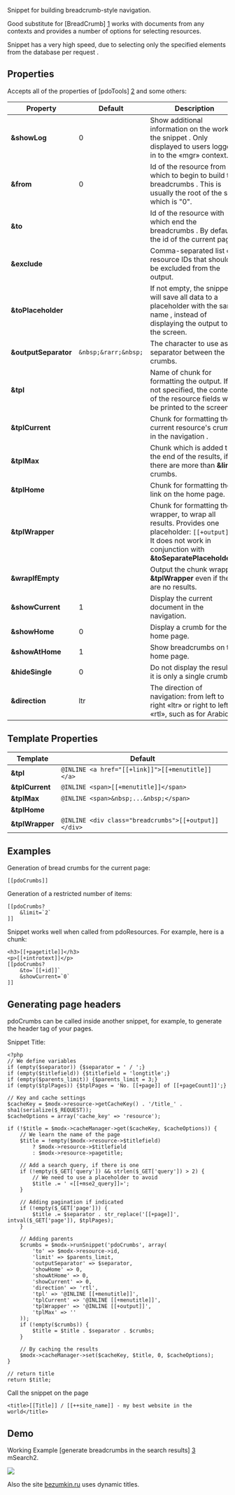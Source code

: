 Snippet for building breadcrumb-style navigation.

Good substitute for [BreadCrumb] [1] works with documents from any contexts and provides a number of options for selecting resources.

Snippet has a very high speed, due to selecting only the specified elements from the database per request .

## Properties

Accepts all of the properties of [pdoTools] [2] and some others:

Property			| Default			| Description
--------------------|-----------------------|--------------------------------------------------------------------------------------------
**&showLog**		| 0						| Show additional information on the work of the snippet . Only displayed to users logged in to the «mgr» context.
**&from**			| 0						| Id of the resource from which to begin to build the breadcrumbs . This is usually the root of the site, which is "0".
**&to**				|  						| Id of the resource with which end the breadcrumbs . By default, the id of the current page.
**&exclude**		|  						| Comma-separated list of resource IDs that should be excluded from the output.
**&toPlaceholder**	|  						| If not empty, the snippet will save all data to a placeholder with the same name , instead of displaying the output to the screen.
**&outputSeparator**| `&nbsp;&rarr;&nbsp;`	| The character to use as a separator between the crumbs.
**&tpl**			|  						| Name of chunk for formatting the output. If not specified, the contents of the resource fields will be printed to the screen.
**&tplCurrent**		|  						| Chunk for formatting the current resource's crumb in the navigation .
**&tplMax**			|  						| Chunk which is added to the end of the results, if there are more than **&limit** crumbs.
**&tplHome**		|  						| Chunk for formatting the link on the home page.
**&tplWrapper**		|  						| Chunk for formatting the wrapper, to wrap all results. Provides one placeholder: `[[+output]]`. It does not work in conjunction with **&toSeparatePlaceholders**.
**&wrapIfEmpty**	|  						| Output the chunk wrapper **&tplWrapper** even if there are no results.
**&showCurrent**	| 1						| Display the current document in the navigation.
**&showHome**		| 0						| Display a crumb for the home page.
**&showAtHome**		| 1						| Show breadcrumbs on the home page.
**&hideSingle**		| 0						| Do not display the result if it is only a single crumb.
**&direction**		| ltr					| The direction of navigation: from left to right «ltr» or right to left «rtl», such as for Arabic.

## Template Properties

Template		| Default
----------------|----------------------------------------------------
**&tpl**		| `@INLINE <a href="[[+link]]">[[+menutitle]]</a>`
**&tplCurrent**	| `@INLINE <span>[[+menutitle]]</span>`
**&tplMax**		| `@INLINE <span>&nbsp;...&nbsp;</span>`
**&tplHome**	|
**&tplWrapper**	| `@INLINE <div class="breadcrumbs">[[+output]]</div>`

## Examples
Generation of bread crumbs for the current page:

```
[[pdoCrumbs]]
```

Generation of a restricted number of items:

```
[[pdoCrumbs?
	&limit=`2`
]]
```

Snippet works well when called from pdoResources. For example, here is a chunk:

```
<h3>[[+pagetitle]]</h3>
<p>[[+introtext]]</p>
[[pdoCrumbs?
	&to=`[[+id]]`
	&showCurrent=`0`
]]
```

## Generating page headers

pdoCrumbs can be called inside another snippet, for example, to generate the header tag of your pages.

Snippet Title:

```
<?php
// We define variables
if (empty($separator)) {$separator = ' / ';}
if (empty($titlefield)) {$titlefield = 'longtitle';}
if (empty($parents_limit)) {$parents_limit = 3;}
if (empty($tplPages)) {$tplPages = 'No. [[+page]] of [[+pageCount]]';}

// Key and cache settings
$cacheKey = $modx->resource->getCacheKey() . '/title_' . sha1(serialize($_REQUEST));
$cacheOptions = array('cache_key' => 'resource');

if (!$title = $modx->cacheManager->get($cacheKey, $cacheOptions)) {
	// We learn the name of the page
	$title = !empty($modx->resource->$titlefield)
		? $modx->resource->$titlefield
		: $modx->resource->pagetitle;

	// Add a search query, if there is one
	if (!empty($_GET['query']) && strlen($_GET['query']) > 2) {
		// We need to use a placeholder to avoid 
		$title .= ' «[[+mse2_query]]»';
	}

	// Adding pagination if indicated
	if (!empty($_GET['page'])) {
		$title .= $separator . str_replace('[[+page]]', intval($_GET['page']), $tplPages);
	}

	// Adding parents
	$crumbs = $modx->runSnippet('pdoCrumbs', array(
		'to' => $modx->resource->id,
		'limit' => $parents_limit,
		'outputSeparator' => $separator,
		'showHome' => 0,
		'showAtHome' => 0,
		'showCurrent' => 0,
		'direction' => 'rtl',
		'tpl' => '@INLINE [[+menutitle]]',
		'tplCurrent' => '@INLINE [[+menutitle]]',
		'tplWrapper' => '@INLINE [[+output]]',
		'tplMax' => ''
	));
	if (!empty($crumbs)) {
		$title = $title . $separator . $crumbs;
	}

	// By caching the results
	$modx->cacheManager->set($cacheKey, $title, 0, $cacheOptions);
}

// return title
return $title;
```

Call the snippet on the page

```
<title>[[Title]] / [[++site_name]] - my best website in the world</title>
```

## Demo
Working Example [generate breadcrumbs in the search results] [3] mSearch2.

[![](http://file.modx.pro/files/a/f/4/af4033fffb71ad040e3ff2f6c01d9bf5s.jpg)](http://file.modx.pro/files/a/f/4/af4033fffb71ad040e3ff2f6c01d9bf5.png)

Also the site [bezumkin.ru][4] uses dynamic titles.


[1]: http://rtfm.modx.com/extras/revo/breadcrumb
[2]: /en/components/pdotools/general-settings
[3]: http://bezumkin.ru/search?query=pdotools
[4]: http://bezumkin.ru/
